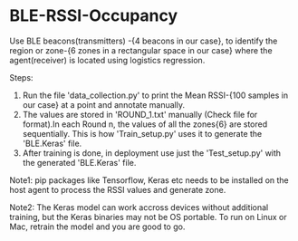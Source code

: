 # BLE-RSSI-Occupancy
Use BLE beacons(transmitters) -{4 beacons in our case}, to identify the region or zone-{6 zones in a rectangular space in our case} where the agent(receiver) is located using logistics regression.

Steps:
1.  Run the file 'data_collection.py' to print the Mean RSSI-{100 samples in our case} at a point and annotate manually.
2.  The values are stored in 'ROUND_1.txt' manually (Check file for format).In each Round n, the values of all the zones{6} are stored sequentially. This is how 'Train_setup.py' uses it to generate the 'BLE.Keras' file.
3.  After training is done, in deployment use just the 'Test_setup.py' with the generated 'BLE.Keras' file.

Note1: pip packages like Tensorflow, Keras etc needs to be installed on the host agent to process the RSSI values and generate zone.

Note2: The Keras model can work accross devices without additional training, but the Keras binaries may not be OS portable. To run on Linux or Mac, retrain the model and you are good to go.
